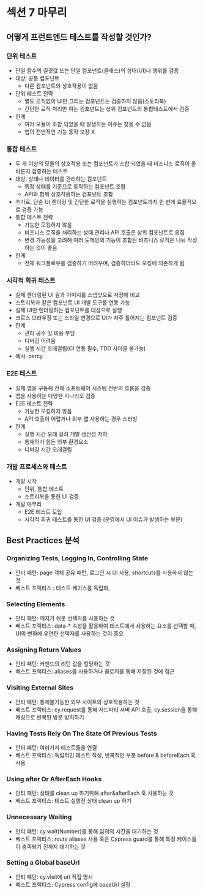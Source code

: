 # 섹션 7 마무리

## 어떻게 프런트엔드 테스트를 작성할 것인가?

### 단위 테스트
- 단일 함수의 결괏값 또는 단일 컴포넌트(클래스)의 상태(UI)나 행위를 검증
- 대상: 공통 컴포넌트
  - 다른 컴포넌트와 상호작용이 없음
- 단위 테스트 전략
  - 별도 로직없이 UI만 그리는 컴포넌트는 검증하지 않음(스토리북)
  - 간단한 로직 처리만 하는 컴포넌트는 상위 컴포넌트의 통합테스트에서 검증
- 한계
  - 여러 모듈이 조합 되었을 때 발생하는 이슈는 찾을 수 없음
  - 앱의 전반적인 기능 동작 보장 X

### 통합 테스트
- 두 개 이상의 모듈의 상호작용 또는 컴포넌트가 조합 되었을 때 비즈니스 로직이 올바른지 검증하는 테스트
- 대상: 상태나 데이터를 관리하는 컴포넌트
  - 특정 상태를 기준으로 동작하는 컴포넌트 조합
  - API와 함께 상호작용하는 컴포넌트 조합
- 추가로, 단순 UI 렌더링 및 간단한 로직을 실행하는 컴포넌트까지 한 번에 효율적으로 검증 가능
- 통합 테스트 전략
  - 가능한 모킹하지 않음
  - 비즈니스 로직을 처리하는 상태 관리나 API 호출은 상위 컴포넌트로 응집
  - 변경 가능성을 고려해 여러 도메인의 기능이 조합된 비즈니스 로직은 나눠 작성하는 것이 좋음
- 한계
  - 전체 워크플로우를 검증하기 어려우며, 검증하더라도 모킹에 의존하게 됨

### 시각적 회귀 테스트
- 실제 렌더링된 UI 결과 이미지를 스냅샷으로 저장해 비교
- 스토리북과 같은 컴포넌트 UI 개발 도구를 연동 가능
- 실제 UI만 렌더링하는 컴포넌트를 대상으로 실행
- 크로스 브라우징 또는 스타일 변경으로 UI가 자주 틀어지는 컴포넌트 검증
- 한계
    - 관리 공수 및 비용 부담
    - 디버깅 어려움
    - 실행 시간 오래걸림(CI 연동 필수, TDD 사이클 불가능)
- 예시: percy

### E2E 테스트
- 실제 앱을 구동해 전체 소프트웨어 시스템 전반의 흐름을 검증
- 앱을 사용하는 다양한 시나리오 검증
- E2E 테스트 전략
  - 가능한 모킹하지 않음
  - API 호출이 어렵거나 외부 앱 사용하는 경우 스터빙
- 한계
  - 실행 시간 오래 걸려 개발 생산성 저하
  - 통제하기 힘든 외부 환경요소 
  - 디버깅 시간 오래걸림

### 개발 프로세스와 테스트
- 개발 시작 
  - 단위, 통합 테스트
  - 스토리북을 통한 UI 검증
- 개발 마무리 
  - E2E 테스트 도입
  - 시각적 회귀 테스트를 통한 UI 검증 (운영에서 UI 이슈가 발생하는 부분)

## Best Practices 분석

### Organizing Tests, Logging In, Controlling State
- 안티 패턴: page 객체 공유 패턴, 로그인 시 UI 사용, shortcuts를 사용하지 않는 것
- 베스트 프랙티스 : 테스트 케이스를 독립화, 

### Selecting Elements
- 안티 패턴: 깨지기 쉬운 선택자를 사용하는 것
- 베스트 프랙티스: data-* 속성을 활용하여 테스트에서 사용하는 요소를 선택할 때, UI의 변화에 유연한 선택자를 사용하는 것이 중요

### Assigning Return Values
- 안티 패턴: 커맨드의 리턴 값을 할당하는 것
- 베스트 프랙티스: aliases를 사용하거나 클로저를 통해 저장된 것에 접근

### Visiting External Sites
- 안티 패턴: 통제불가능한 외부 사이트와 상호작용하는 것
- 베스트 프랙티스: cy.request를 통해 서드파티 서버 API 호출, cy.session을 통해 캐싱으로 반복된 방문 방지하기 

### Having Tests Rely On The State Of Previous Tests
- 안티 패턴: 여러가지 테스트들을 연결
- 베스트 프랙티스: 독립적인 테스트 작성, 반복적인 부분 before & beforeEach 훅 사용

### Using after Or AfterEach Hooks
- 안티 패턴: 상태를 clean up 하기위해 after&afterEach 훅 사용하는 것
- 베스트 프랙티스: 테스트 실행전 상태 clean up 하기

### Unnecessary Waiting
- 안티 패턴: cy.wait(Number)를 통해 임의의 시간을 대기하는 것
- 베스트 프랙티스: route aliases 사용 혹은 Cypress guard를 통해 특정 케이스들이 충족되기 전까지 대기하는 것

### Setting a Global baseUrl
- 안티 패턴: cy.visit에 url 직접 명시
- 베스트 프랙티스: Cypress config에 baseUrl 설정
